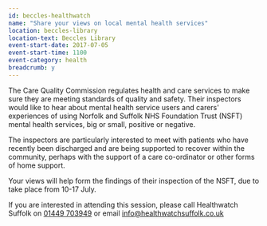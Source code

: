 ```yaml
---
id: beccles-healthwatch
name: "Share your views on local mental health services"
location: beccles-library
location-text: Beccles Library
event-start-date: 2017-07-05
event-start-time: 1100
event-category: health
breadcrumb: y
---
```


The Care Quality Commission regulates health and care services to make sure they are meeting standards of quality and safety. Their inspectors would like to hear about mental health service users and carers' experiences of using Norfolk and Suffolk NHS Foundation Trust (NSFT) mental health services, big or small, positive or negative.

The inspectors are particularly interested to meet with patients who have recently been discharged and are being supported to recover within the community, perhaps with the support of a care co-ordinator or other forms of home support.

Your views will help form the findings of their inspection of the NSFT, due to take place from 10-17 July.

If you are interested in attending this session, please call Healthwatch Suffolk on [01449 703949](tel:01449703949) or email info@healthwatchsuffolk.co.uk
